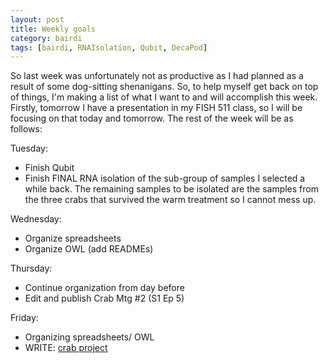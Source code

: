 ```yaml
---
layout: post
title: Weekly goals
category: bairdi
tags: [bairdi, RNAIsolation, Qubit, DecaPod]
---
```

So last week was unfortunately not as productive as I had planned as a result of some dog-sitting shenanigans. So, to help myself get back on top of things, I'm making a list of what I want to and will accomplish this week. Firstly, tomorrow I have a presentation in my FISH 511 class, so I will be focusing on that today and tomorrow. The rest of the week will be as follows:

Tuesday: 
- Finish Qubit
- Finish FINAL RNA isolation of the sub-group of samples I selected a while back. The remaining samples to be isolated are the samples from the three crabs that survived the warm treatment so I cannot mess up. 

Wednesday: 
- Organize spreadsheets
- Organize OWL (add READMEs)

Thursday: 
- Continue organization from day before
- Edit and publish Crab Mtg #2 (S1 Ep 5)

Friday:
- Organizing spreadsheets/ OWL
- WRITE: [crab project](https://docs.google.com/document/d/1xZjT_2ix39jhFGhPjUqjOIubCEZfnl9yDddIjR3nY38/edit)
